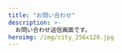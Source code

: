 ```yaml
---
title: "お問い合わせ"
description: >-
  お問い合わせ送信画面です。
heroimg: /img/city_256x128.jpg
---
```


<!--

基本的に記述は不要です。

記述すると、画面下部に表示されます

-->
